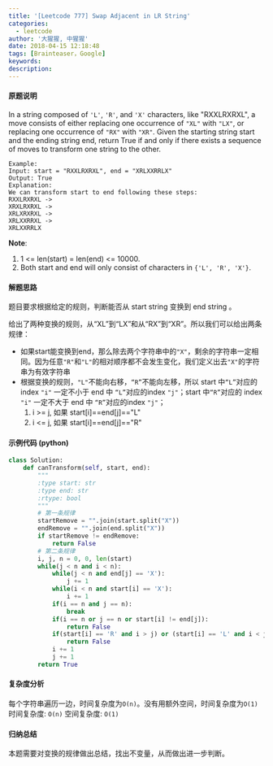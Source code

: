 ```yaml
---
title: '[Leetcode 777] Swap Adjacent in LR String'
categories:
  - leetcode
author: '大猩猩, 中猩猩'
date: 2018-04-15 12:18:48
tags: [Brainteaser，Google]
keywords:
description:
---
```


#### 原题说明
In a string composed of `'L'`, `'R'`, and `'X'` characters, like "RXXLRXRXL", a move consists of either replacing one occurrence of `"XL"` with `"LX"`, or replacing one occurrence of `"RX"` with `"XR"`. Given the starting string start and the ending string end, return True if and only if there exists a sequence of moves to transform one string to the other.

	Example:
	Input: start = "RXXLRXRXL", end = "XRLXXRRLX"
	Output: True
	Explanation:
	We can transform start to end following these steps:
	RXXLRXRXL ->
	XRXLRXRXL ->
	XRLXRXRXL ->
	XRLXXRRXL ->
	XRLXXRRLX
**Note**:

1. 1 <= len(start) = len(end) <= 10000.
2. Both start and end will only consist of characters in `{'L', 'R', 'X'}`.

#### 解题思路
题目要求根据给定的规则，判断能否从 start string 变换到 end string 。

给出了两种变换的规则，从“XL”到“LX”和从“RX”到“XR”。所以我们可以给出两条规律：
  
 - 如果start能变换到end，那么除去两个字符串中的`"X"`，剩余的字符串一定相同。因为任意`"R"`和`"L"`的相对顺序都不会发生变化，我们定义出去`"X"`的字符串为有效字符串
 - 根据变换的规则，`"L"`不能向右移，`“R”`不能向左移，所以 start 中`“L”`对应的 index `"i"` 一定不小于 end 中 `“L”`对应的index `"j"`；start 中`“R”`对应的 index `"i"` 一定不大于 end 中 `“R”`对应的index `"j"`；
   1. i >= j, 如果 start[i]==end[j]=="L"
   2. i <= j, 如果 start[i]==end[j]=="R"

#### 示例代码 (python)
```python
class Solution:
    def canTransform(self, start, end):
        """
        :type start: str
        :type end: str
        :rtype: bool
        """
        # 第一条规律
        startRemove = "".join(start.split("X"))
        endRemove = "".join(end.split("X"))
        if startRemove != endRemove:
            return False
        # 第二条规律
        i, j, n = 0, 0, len(start)
        while(j < n and i < n):
            while(j < n and end[j] == 'X'):
                j += 1
            while(i < n and start[i] == 'X'):
                i += 1
            if(i == n and j == n): 
                break
            if(i == n or j == n or start[i] != end[j]):
                return False
            if(start[i] == 'R' and i > j) or (start[i] == 'L' and i < j):
                return False
            i += 1
            j += 1
        return True
```

#### 复杂度分析
每个字符串遍历一边，时间复杂度为`O(n)`。没有用额外空间，时间复杂度为`O(1)`
时间复杂度: `O(n)`
空间复杂度: `O(1)`

#### 归纳总结
本题需要对变换的规律做出总结，找出不变量，从而做出进一步判断。